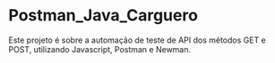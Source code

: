 # Postman_Java_Carguero
Este projeto é sobre a automação de teste de API dos métodos GET e POST, utilizando Javascript, Postman e Newman.
